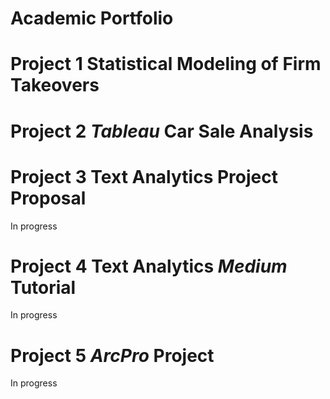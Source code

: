 # Academic Portfolio

# Project 1 Statistical Modeling of Firm Takeovers

# Project 2 _Tableau_ Car Sale Analysis 

# Project 3 Text Analytics Project Proposal
In progress

# Project 4 Text Analytics _Medium_ Tutorial
In progress

# Project 5 _ArcPro_ Project 
In progress
